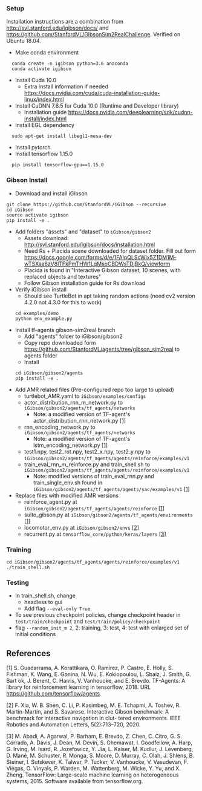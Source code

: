 ### Setup
Installation instructions are a combination from http://svl.stanford.edu/igibson/docs/ and https://github.com/StanfordVL/GibsonSim2RealChallenge. Verified on Ubuntu 18.04.
- Make conda environment
```
  conda create -n igibson python=3.6 anaconda
  conda activate igibson
```
- Install Cuda 10.0
  - Extra install information if needed https://docs.nvidia.com/cuda/cuda-installation-guide-linux/index.html
- Install CuDNN 7.6.5 for Cuda 10.0 (Runtime and Developer library)
  - Installation guide https://docs.nvidia.com/deeplearning/sdk/cudnn-install/index.html
- Install EGL dependency
```
  sudo apt-get install libegl1-mesa-dev
  ```
- Install pytorch
- Install tensorflow 1.15.0
```
  pip install tensorflow-gpu==1.15.0
```
### Gibson Install
- Download and install iGibson
```
git clone https://github.com/StanfordVL/iGibson --recursive
cd iGibson
source activate igibson
pip install -e .
```
- Add folders "assets" and "dataset" to `iGibson/gibson2`
  - Assets download: http://svl.stanford.edu/igibson/docs/installation.html
  - Need Rs + Placida scene downloaded for dataset folder. Fill out form https://docs.google.com/forms/d/e/1FAIpQLScWlx5Z1DM1M-wTSXaa6zV8lTFkPmTHW1LqMsoCBDWsTDjBkQ/viewform
  - Placida is found in "Interactive Gibson dataset, 10 scenes, with replaced objects and textures"
  - Follow Gibson installation guide for Rs download
- Verify iGibson install
  - Should see TurtleBot in apt taking random actions (need cv2 version 4.2.0 not 4.3.0 for this to work)
  ```
  cd examples/demo
  python env_example.py
  ```
- Install tf-agents gibson-sim2real branch
  - Add "agents" folder to iGibson/gibson2
  - Copy repo downloaded form https://github.com/StanfordVL/agents/tree/gibson_sim2real to agents folder
  - Install
  ```
  cd iGibson/gibson2/agents
  pip install -e .
  ```
- Add AMR related files (Pre-configured repo too large to upload)
  - turtlebot_AMR.yaml to `iGibson/examples/configs`
  - actor_distribution_rnn_m_network.py to `iGibson/gibson2/agents/tf_agents/networks`
    - Note: a modified version of TF-agent's actor_distribution_rnn_network.py [[1]](#1)
  - rnn_encoding_network.py to `iGibson/gibson2/agents/tf_agents/networks`
    - Note: a modified version of TF-agent's lstm_encoding_network.py [[1]](#1)
  - test1.npy, test2_rot.npy, test2_x.npy, test2_y.npy to `iGibson/gibson2/agents/tf_agents/agents/reinforce/examples/v1`
  - train_eval_rnn_m_reinforce.py and train_shell.sh to `iGibson/gibson2/agents/tf_agents/agents/reinforce/examples/v1`
    - Note: modified versions of train_eval_rnn.py and train_single_env.sh found in `iGibson/gibson2/agents/tf_agents/agents/sac/examples/v1` [[1]](#1)
- Replace files with modified AMR versions
  - reinforce_agent.py at `iGibson/gibson2/agents/tf_agents/agents/reinforce` [[1]](#1)
  - suite_gibson.py at `iGibson/gibson2/agents/tf_agents/environments` [[1]](#1)
  - locomotor_env.py at `iGibson/gibson2/envs` [[2]](#2)
  - recurrent.py at `tensorflow_core/python/keras/layers` [[3]](#3)

### Training
```
cd iGibson/gibson2/agents/tf_agents/agents/reinforce/examples/v1
./train_shell.sh
```

### Testing
- In train_shell.sh, change
    - headless to gui
    - Add flag `--eval-only True`
- To see previous checkpoint policies, change checkpoint header in `test/train/checkpoint` and `test/train/policy/checkpoint`
- flag `--random_init_m 2`, 2: training, 3: test, 4: test with enlarged set of initial conditions

## References
<a id="1">[1]</a> 
S. Guadarrama, A. Korattikara, O. Ramirez, P. Castro, E. Holly, S. Fishman, K. Wang, E. Gonina, N. Wu, E. Kokiopoulou, L. Sbaiz, J. Smith, G. Bart ́ok, J. Berent, C. Harris, V. Vanhoucke, and E. Brevdo.   TF-Agents:  A library for reinforcement learning in tensorflow,  2018.   URL https://github.com/tensorflow/agents.

<a id="2">[2]</a> 
F. Xia, W. B. Shen, C. Li, P. Kasimbeg, M. E. Tchapmi, A. Toshev, R. Martı́n-Martı́n, and
S. Savarese. Interactive Gibson benchmark: A benchmark for interactive navigation in clut-
tered environments. IEEE Robotics and Automation Letters, 5(2):713–720, 2020.

<a id="3">[3]</a> 
M. Abadi, A. Agarwal, P. Barham, E. Brevdo,
Z. Chen, C. Citro, G. S. Corrado, A. Davis,
J. Dean, M. Devin, S. Ghemawat, I. Goodfellow,
A. Harp, G. Irving, M. Isard, R. Jozefowicz, Y. Jia,
L. Kaiser, M. Kudlur, J. Levenberg, D. Mané, M. Schuster,
R. Monga, S. Moore, D. Murray, C. Olah, J. Shlens,
B. Steiner, I. Sutskever, K. Talwar, P. Tucker,
V. Vanhoucke, V. Vasudevan, F. Viégas,
O. Vinyals, P. Warden, M. Wattenberg, M. Wicke,
Y. Yu, and X. Zheng.
TensorFlow: Large-scale machine learning on heterogeneous systems,
2015. Software available from tensorflow.org.
